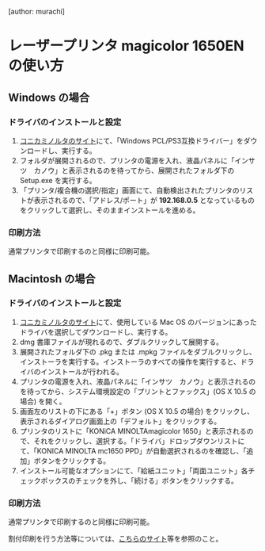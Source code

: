 [author: murachi]

# レーザープリンタ magicolor 1650EN の使い方

## Windows の場合

### ドライバのインストールと設定

1. [コニカミノルタのサイト](http:://konicaminolta.jp/business/download/printers/color/magicolor1650en/index.html)にて、「Windows PCL/PS3互換ドライバー」をダウンロードし、実行する。
1. フォルダが展開されるので、プリンタの電源を入れ、液晶パネルに「インサツ　カノウ」と表示されるのを待ってから、展開されたフォルダ下の Setup.exe を実行する。
1. 「プリンタ/複合機の選択/指定」画面にて、自動検出されたプリンタのリストが表示されるので、「アドレス/ポート」が **192.168.0.5** となっているものをクリックして選択し、そのままインストールを進める。

### 印刷方法

通常プリンタで印刷するのと同様に印刷可能。

## Macintosh の場合

### ドライバのインストールと設定

1. [コニカミノルタのサイト](http:://konicaminolta.jp/business/download/printers/color/magicolor1650en/index.html)にて、使用している Mac OS のバージョンにあったドライバを選択してダウンロードし、実行する。
1. dmg 書庫ファイルが現れるので、ダブルクリックして展開する。
1. 展開されたフォルダ下の .pkg または .mpkg ファイルをダブルクリックし、インストーラを実行する。インストーラのすべての操作を実行すると、ドライバのインストールが行われる。
1. プリンタの電源を入れ、液晶パネルに「インサツ　カノウ」と表示されるのを待ってから、システム環境設定の「プリントとファックス」(OS X 10.5 の場合) を開く。
1. 画面左のリストの下にある「+」ボタン (OS X 10.5 の場合) をクリックし、表示されるダイアログ画面上の「デフォルト」をクリックする。
1. プリンタのリストに「KONiCA MINOLTAmagicolor 1650」と表示されるので、それをクリックし、選択する。「ドライバ」ドロップダウンリストにて、「KONICA MINOLTA mc1650 PPD」が自動選択されるのを確認し、「追加」ボタンをクリックする。
1. インストール可能なオプションにて、「給紙ユニット」「両面ユニット」各チェックボックスのチェックを外し、「続ける」ボタンをクリックする。

### 印刷方法

通常プリンタで印刷するのと同様に印刷可能。

割付印刷を行う方法等については、[こちらのサイト](http:://www.sodan.ecc.u-tokyo.ac.jp/2007/tips/printer_setting_mac.shtml)等を参照のこと。
